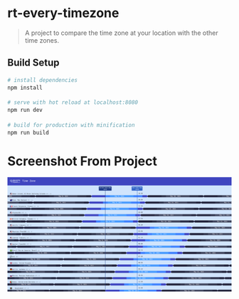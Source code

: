 # rt-every-timezone

> A project to compare the time zone at your location with the other time zones.

## Build Setup

``` bash
# install dependencies
npm install

# serve with hot reload at localhost:8080
npm run dev

# build for production with minification
npm run build
```

<h1>Screenshot From Project</h1>
<img src="./src/assets/ss.png">

